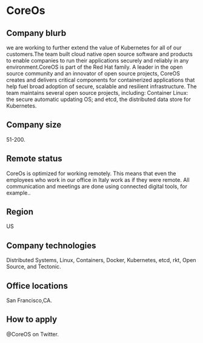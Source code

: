 # CoreOs

## Company blurb

 we are working to further extend the value of Kubernetes for all of our customers.The team built cloud native open source software and products to enable companies to run their applications securely and reliably in any environment.CoreOS is part of the Red Hat family. A leader in the open source community and an innovator of open source projects, CoreOS creates and delivers critical components for containerized applications that help fuel broad adoption of secure, scalable and resilient infrastructure. The team maintains several open source projects, including: Container Linux: the secure automatic updating OS; and etcd, the distributed data store for Kubernetes.

## Company size

 51-200.

## Remote status

CoreOs is optimized for working remotely. This means that even the employees who work in our office in Italy work as if they were remote. All communication and meetings are done using connected digital tools, for example..

## Region

 US

## Company technologies

Distributed Systems, Linux, Containers, Docker, Kubernetes, etcd, rkt, Open Source, and Tectonic.

## Office locations

San Francisco,CA.

## How to apply

@CoreOS on Twitter.
